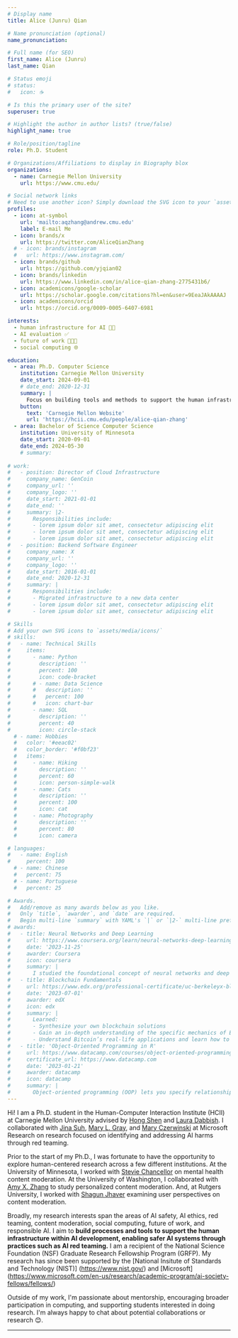 ```yaml
---
# Display name
title: Alice (Junru) Qian

# Name pronunciation (optional)
name_pronunciation: 

# Full name (for SEO)
first_name: Alice (Junru)
last_name: Qian

# Status emoji
# status:
#   icon: ☕️

# Is this the primary user of the site?
superuser: true

# Highlight the author in author lists? (true/false)
highlight_name: true

# Role/position/tagline
role: Ph.D. Student

# Organizations/Affiliations to display in Biography blox
organizations:
  - name: Carnegie Mellon University
    url: https://www.cmu.edu/

# Social network links
# Need to use another icon? Simply download the SVG icon to your `assets/media/icons/` folder.
profiles:
  - icon: at-symbol
    url: 'mailto:aqzhang@andrew.cmu.edu'
    label: E-mail Me
  - icon: brands/x
    url: https://twitter.com/AliceQianZhang
  # - icon: brands/instagram
  #   url: https://www.instagram.com/
  - icon: brands/github
    url: https://github.com/yjqian02
  - icon: brands/linkedin
    url: https://www.linkedin.com/in/alice-qian-zhang-2775431b6/
  - icon: academicons/google-scholar
    url: https://scholar.google.com/citations?hl=en&user=9EeaJAkAAAAJ
  - icon: academicons/orcid
    url: https://orcid.org/0009-0005-6407-6981

interests:
  - human infrastructure for AI 👩🏻 
  - AI evaluation ✅
  - future of work 👩🏻‍💻
  - social computing 🌐

education:
  - area: Ph.D. Computer Science
    institution: Carnegie Mellon University
    date_start: 2024-09-01
    # date_end: 2020-12-31
    summary: |
      Focus on building tools and methods to support the human infrastructure behind AI development and evaluation. Advised by [Dr. Hong Shen](https://www.andrew.cmu.edu/user/hongs/) and [Dr. Laura Dabbish](http://www.lauradabbish.com/).
    button:
      text: 'Carnegie Mellon Website'
      url: 'https://hcii.cmu.edu/people/alice-qian-zhang'
  - area: Bachelor of Science Computer Science
    institution: University of Minnesota
    date_start: 2020-09-01
    date_end: 2024-05-30
    # summary: 
      
# work:
#   - position: Director of Cloud Infrastructure
#     company_name: GenCoin
#     company_url: ''
#     company_logo: ''
#     date_start: 2021-01-01
#     date_end: ''
#     summary: |2-
#       Responsibilities include:
#       - lorem ipsum dolor sit amet, consectetur adipiscing elit
#       - lorem ipsum dolor sit amet, consectetur adipiscing elit
#       - lorem ipsum dolor sit amet, consectetur adipiscing elit
#   - position: Backend Software Engineer
#     company_name: X
#     company_url: ''
#     company_logo: ''
#     date_start: 2016-01-01
#     date_end: 2020-12-31
#     summary: |
#       Responsibilities include:
#       - Migrated infrastructure to a new data center
#       - lorem ipsum dolor sit amet, consectetur adipiscing elit
#       - lorem ipsum dolor sit amet, consectetur adipiscing elit

# Skills
# Add your own SVG icons to `assets/media/icons/`
# skills:
#   - name: Technical Skills
#     items:
#       - name: Python
#         description: ''
#         percent: 100
#         icon: code-bracket
#       # - name: Data Science
#       #   description: ''
#       #   percent: 100
#       #   icon: chart-bar
#       - name: SQL
#         description: ''
#         percent: 40
#         icon: circle-stack
  # - name: Hobbies
  #   color: '#eeac02'
  #   color_border: '#f0bf23'
  #   items:
  #     - name: Hiking
  #       description: ''
  #       percent: 60
  #       icon: person-simple-walk
  #     - name: Cats
  #       description: ''
  #       percent: 100
  #       icon: cat
  #     - name: Photography
  #       description: ''
  #       percent: 80
  #       icon: camera

# languages:
#   - name: English
#     percent: 100
  # - name: Chinese
  #   percent: 75
  # - name: Portuguese
  #   percent: 25

# Awards.
#   Add/remove as many awards below as you like.
#   Only `title`, `awarder`, and `date` are required.
#   Begin multi-line `summary` with YAML's `|` or `|2-` multi-line prefix and indent 2 spaces below.
# awards:
#   - title: Neural Networks and Deep Learning
#     url: https://www.coursera.org/learn/neural-networks-deep-learning
#     date: '2023-11-25'
#     awarder: Coursera
#     icon: coursera
#     summary: |
#       I studied the foundational concept of neural networks and deep learning. By the end, I was familiar with the significant technological trends driving the rise of deep learning; build, train, and apply fully connected deep neural networks; implement efficient (vectorized) neural networks; identify key parameters in a neural network’s architecture; and apply deep learning to your own applications.
#   - title: Blockchain Fundamentals
#     url: https://www.edx.org/professional-certificate/uc-berkeleyx-blockchain-fundamentals
#     date: '2023-07-01'
#     awarder: edX
#     icon: edx
#     summary: |
#       Learned:
#       - Synthesize your own blockchain solutions
#       - Gain an in-depth understanding of the specific mechanics of Bitcoin
#       - Understand Bitcoin’s real-life applications and learn how to attack and destroy Bitcoin, Ethereum, smart contracts and Dapps, and alternatives to Bitcoin’s Proof-of-Work consensus algorithm
#   - title: 'Object-Oriented Programming in R'
#     url: https://www.datacamp.com/courses/object-oriented-programming-with-s3-and-r6-in-r
#     certificate_url: https://www.datacamp.com
#     date: '2023-01-21'
#     awarder: datacamp
#     icon: datacamp
#     summary: |
#       Object-oriented programming (OOP) lets you specify relationships between functions and the objects that they can act on, helping you manage complexity in your code. This is an intermediate level course, providing an introduction to OOP, using the S3 and R6 systems. S3 is a great day-to-day R programming tool that simplifies some of the functions that you write. R6 is especially useful for industry-specific analyses, working with web APIs, and building GUIs.
---
```


<!-- ## Bio -->

Hi! I am a Ph.D. student in the Human-Computer Interaction Institute (HCII) at Carnegie Mellon University advised by [Hong Shen](https://www.hcii.cmu.edu/people/hong-shen) and [Laura Dabbish](https://www.lauradabbish.com/). I collaborated with [Jina Suh](https://www.jinasuh.com/), [Mary L. Gray](https://marylgray.org/), and [Mary Czerwinski](https://ischool.uw.edu/people/faculty/profile/marycz) at Microsoft Research on research focused on identifying and addressing AI harms through red teaming. 

Prior to the start of my Ph.D., I was fortunate to have the opportunity to explore human-centered research across a few different institutions. At the University of Minnesota, I worked with [Stevie Chancellor](https://steviechancellor.com/) on mental health content moderation. At the University of Washington, I collaborated with [Amy X. Zhang](https://homes.cs.washington.edu/~axz/) to study personalized content moderation. And, at Rutgers University, I worked with [Shagun Jhaver](https://shagunjhaver.com/) examining user perspectives on content moderation.

Broadly, my research interests span the areas of AI safety, AI ethics, red teaming, content moderation, social computing, future of work, and responsible AI. I aim to **build processes and tools to support the human infrastructure within AI development, enabling safer AI systems through practices such as AI red teaming.** I am a recipient of the National Science Foundation (NSF) Graduate Research Fellowship Program (GRFP). My research has since been supported by the [National Insitute of Standards and Technology (NIST)] (https://www.nist.gov/) and [Microsoft] (https://www.microsoft.com/en-us/research/academic-program/ai-society-fellows/fellows/)

Outside of my work, I'm passionate about mentorship, encouraging broader participation in computing, and supporting students interested in doing research. I'm always happy to chat about potential collaborations or research 😊. 

<!-- As artificial intelligence (AI) becomes increasingly integrated into critical systems, there is a growing need for experts capable of identifying and mitigating AI-related harm. This expertise forms the human infrastructure behind responsible AI (RAI), encompassing roles such as annotators, moderators, and AI red teamers. These individuals play a vital role in ensuring that AI systems are ethical and aligned with societal values. 

My research investigates the human infrastructure underpinning the AI development pipeline, using a mixed-methods approach to examine how data work and workplace well-being intersect with RAI efforts. My current projects explore (1) designing methods to support transparency in crowdsourced responsible AI tasks (2) understanding current strategies, tooling systems, and well-being challenges faced by AI red teamers (3) developing a network of practitioners dedicated to support human expertise in AI safety efforts. -->
---
